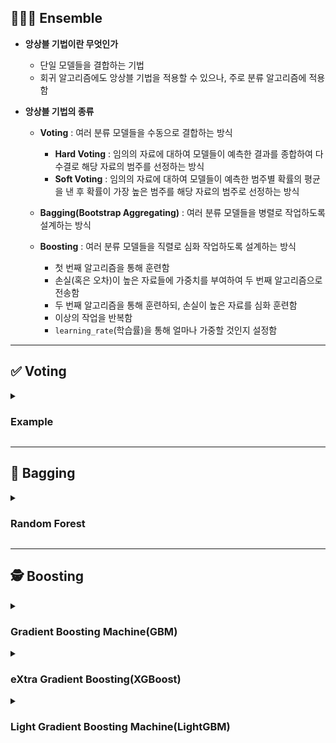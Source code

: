 ## 👨‍👩‍👦 Ensemble

- **앙상블 기법이란 무엇인가**
    - 단일 모델들을 결합하는 기법
    - 회귀 알고리즘에도 앙상블 기법을 적용할 수 있으나, 주로 분류 알고리즘에 적용함

- **앙상블 기법의 종류**
    - **Voting** : 여러 분류 모델들을 수동으로 결합하는 방식
        - **Hard Voting** : 임의의 자료에 대하여 모델들이 예측한 결과를 종합하여 다수결로 해당 자료의 범주를 선정하는 방식
        - **Soft Voting** : 임의의 자료에 대하여 모델들이 예측한 범주별 확률의 평균을 낸 후 확률이 가장 높은 범주를 해당 자료의 범주로 선정하는 방식
    
    - **Bagging(Bootstrap Aggregating)** : 여러 분류 모델들을 병렬로 작업하도록 설계하는 방식
    
    - **Boosting** : 여러 분류 모델들을 직렬로 심화 작업하도록 설계하는 방식
        - 첫 번째 알고리즘을 통해 훈련함
        - 손실(혹은 오차)이 높은 자료들에 가중치를 부여하여 두 번째 알고리즘으로 전송함
        - 두 번째 알고리즘을 통해 훈련하되, 손실이 높은 자료를 심화 훈련함
        - 이상의 작업을 반복함
        - `learning_rate`(학습률)을 통해 얼마나 가중할 것인지 설정함

---

## ✅ Voting

<details><summary><h3>Example</h3></summary>

- **사용 방법**

    ```
    from sklearn.tree import DecisionTreeClassifier
    from sklearn.neighbors import KNeighborsClassifier
    from sklearn.linear_model import LogisticRegression
    from sklearn.ensemble import VotingClassifier
    from sklearn.metrics import accuracy_score

    # 결정 트리 알고리즘 인스턴스 생성
    dt_clf = DecisionTreeClassifier()

    # 최근접 이웃 알고리즘 인스턴스 생성
    knn_clf = KNeighborsClassifier()

    # 로지스틱 회귀 알고리즘 인스턴스 생성
    lg_clf = LogisticRegression()

    # soft voting을 통해 세 인스턴스를 결합하여 앙상블 알고리즘 인스턴스 생성
    voting_clf = VotingClassifier(
        estimators = [('DT', dt_clf), ('KNN', knn_clf), ('LG', lg_clf)],
        voting = 'soft'
        )

    # 훈련용 데이터 세트를 통해 인스턴스를 훈련시켜서 모델 설계
    voting_clf.fit(X_train, y_train)

    # 평가용 데이터 세트를 통해 예측
    y_predict = voting_clf.predict(X_test)

    # 대표적인 성능 평가 지표인 결정계수를 통해 성능 평가
    score = accuracy_score(y_test, y_predict)
    print(score)
    ```

- **주요 하이퍼파라미터**
    - `estimators` : 동원할 알고리즘 인스턴스 리스트
    
    - `voting = 'hard'` : 설계 방식
        - `hard` : hard voting
        - `soft` : soft voting

</details>

---

## 🤝 Bagging

<details><summary><h3>Random Forest</h3></summary>

- **정의**

- **사용 방법**

    ```

    ```

- **주요 하이퍼파라미터**

</details>

---

## 🕵️ Boosting

<details><summary><h3>Gradient Boosting Machine(GBM)</h3></summary>

- **정의**

- **사용 방법**

    ```
    from sklearn.ensemble import GradientBoostingClassifier
    from sklearn.metrics import accuracy_score
    
    # GBM 알고리즘 인스턴스 생성
    gb_clf = GradientBoostingClassifier()

    # 훈련용 데이터 세트를 통해 인스턴스를 훈련시켜서 모델 설계
    gb_clf.fit(X_train, y_train)
    
    # 평가용 데이터 세트를 통해 예측
    y_predict = gb_clf.predict(X_test)
    
    # 대표적인 성능 평가 지표인 결정계수를 통해 성능 평가
    socre = accuracy_score(y_test, y_predict)
    print(score)
    ```

- **주요 하이퍼파라미터**

</details>

<details><summary><h3>eXtra Gradient Boosting(XGBoost)</h3></summary>

- **정의**
    - 병렬 처리가 불가능하여 속도가 느리고 과적합이 발생할 우려가 있는 GBM 알고리즘을 보완함
    - 내장된 교차검증 절차를 통해 예측 성능이 향상되지 않을 경우 Early Stopping할 수 있음

- **사용 방법**

    ```
    from xgboost import XGBClassifier
    from sklearn.metrics import accuracy_score
    
    # XGB 알고리즘 인스턴스 생성
    xgb_clf = XGBClassifier()
    
    # 교차검증 시 사용할 데이터 세트 구성
    evals = [(X_val, y_val)]

    # 훈련용 데이터 세트를 통해 인스턴스를 훈련시켜서 모델 설계
    # 검증용 데이터 세트를 통해 교차검증
    xgb_clf.fit(
        X_train, y_train,
        eval_set = evals,
        eval_metric = 'logloss'
        )

    # 평가용 데이터 세트를 통해 예측
    y_predict = xgb_clf.predict(X_test)
    
    # 대표적인 성능 평가 지표인 결정계수를 통해 성능 평가
    socre = accuracy_score(y_test, y_predict)
    print(score)
    ```

- **주요 하이퍼파라미터**
    - **인스턴스 생성 시 설정**
        - `random_state = None`
        - `n_estimators = 100` : 동원할 모델의 개수
        - `learning_rate = 0.1` : 학습률
        - `max_depth = -1` : 트리 최대 깊이
        - `num_leaves = 31` : 하나의 트리가 최대로 가질 수 있는 leaf_node의 개수
        - `min_child_samples = 20` : leaf_node가 되기 위해 필요한 최소한의 샘플 개수

    - **훈련 시 설정**
        - `early_stopping_rounds = None` : 학습이 장기화될 경우 조기 종료하기 위한 조건으로서 최대 학습 횟수
        
        - `eval_set` : 성능 교차검증에 사용할 데이터 세트
            - 데이터 세트 분할 시 우선 훈련용과 평가용으로 분할함
            - 이후 훈련용 데이터 세트를 훈련용과 검증용으로 재분할함
        
        - `eval_metric` : 교차검증 시 사용할 평가 지표
            - `logloss` : 이항분류분석 교차검증 시 평가 지표
            - `multi-logloss` : 다항분류분석 교차검증 시 평가 지표

- **다음을 통해 학습된 모델이 계산한 설명변수별 가중치를 시각화할 수 있음**

    ```
    from xgboost import plot_importance
    print(plot_importance(xgb_clf))
    ```

</details>

<details><summary><h3>Light Gradient Boosting Machine(LightGBM)</h3></summary>

- **정의**
    - 병렬 처리가 불가능하여 속도가 느리고 과적합이 발생할 우려가 있는 GBM 알고리즘을 보완함
    - 내장된 교차검증 절차를 통해 예측 성능이 향상되지 않을 경우 Early Stopping할 수 있음

- **XGBoost와의 차이점 : 리프 중심 트리 분할**

    ![트리 분할 방식](https://www.mdpi.com/mathematics/mathematics-08-00765/article_deploy/html/images/mathematics-08-00765-g005-550.jpg)

    - **균형 트리 분할 방식**
        - 정의 : 모든 리프 노드에서 균일하게 가지치기하는 방식
        
        - 장점 : 과적합 방지
            - 트리 형태가 비대칭적으로 형성되는 것을 방지할 수 있음
            - 트리 깊이가 심화되는 것을 방지할 수 있음
        
        - 결정 트리를 기반으로 하는 대부분의 알고리즘은 균형 트리 분할 방식을 채택함

    - **리프 중심 트리 분할 방식**
        - 정의 : 리프 노드 중 손실이 가장 큰 노드만 취사선택하여 분할하는 방식
        
        - 장점 : 손실 최소화
        
        - 단점 : 과적합 발생 가능성
            - 트리 형태가 비대칭적으로 형성됨
            - 트리 깊이가 심화될 수 있음
        
        - 학습할 데이터의 수가 적을 경우 지양할 것을 권장함

- **사용 방법**

    ```
    from lightgbm import LGBMClassifier
    from sklearn.metrics import accuracy_score
    
    # Light GBM 알고리즘 인스턴스 생성
    lgb_clf = LGBMClassifier()
    
    # 교차검증 시 사용할 데이터 세트 구성
    evals = [(X_val, y_val)]

    # 훈련용 데이터 세트를 통해 인스턴스를 훈련시켜서 모델 설계
    # 검증용 데이터 세트를 통해 교차검증
    lgb_clf.fit(
        X_train, y_train,
        eval_set = evals,
        eval_metric = 'logloss'
        )

    # 평가용 데이터 세트를 통해 예측
    y_predict = lgb_clf.predict(X_test)
    
    # 대표적인 성능 평가 지표인 결정계수를 통해 성능 평가
    socre = accuracy_score(y_test, y_predict)
    print(score)
    ```

- **주요 하이퍼파라미터**
    - **인스턴스 생성 시 설정**
        - `random_state = None`
        - `n_estimators = 100` : 동원할 모델의 개수
        - `learning_rate = 0.1` : 학습률
        - `max_depth = -1` : 트리 최대 깊이
        - `num_leaves = 31` : 하나의 트리가 최대로 가질 수 있는 leaf_node의 개수
        - `min_child_samples = 20` : leaf_node가 되기 위해 필요한 최소한의 샘플 개수

    - **훈련 시 설정**
        - `early_stopping_rounds = None` : 학습이 장기화될 경우 조기 종료하기 위한 조건으로서 최대 학습 횟수
        
        - `eval_set` : 성능 교차검증에 사용할 데이터 세트
            - 데이터 세트 분할 시 우선 훈련용과 평가용으로 분할함
            - 이후 훈련용 데이터 세트를 훈련용과 검증용으로 재분할함
        
        - `eval_metric` : 교차검증 시 사용할 평가 지표
            - `logloss` : 이항분류분석 교차검증 시 평가 지표
            - `multi-logloss` : 다항분류분석 교차검증 시 평가 지표

- **다음을 통해 학습된 모델이 계산한 설명변수별 가중치를 시각화할 수 있음**

    ```
    from lightgbm import plot_importance
    print(plot_importance(lgb_clf))
    ```

</details>